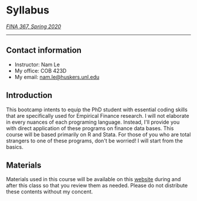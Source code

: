 # Syllabus
[*FINA 367, Spring 2020*](index.html)

---

## Contact information
* Instructor: Nam Le
* My office: COB 423D
* My email: nam.le@huskers.unl.edu


## Introduction

This bootcamp intents to equip the PhD student with essential coding skills that are specifically used for Empirical Finance research.
I will not elaborate in every nuances of each programing language. Instead, I'll provide you with direct application of these programs on finance data bases. This course will be based primarily on R and Stata. For those of you who are total strangers to one of these programs, don't be worried! I will start from the basics.  

## Materials 

Materials used in this course will be available on this [website](https://namdz911.github.io/PhD-coding-bootcamp/F19) during and after this class so that you review them as needed. Please 
do not distribute these contents without my concent.
